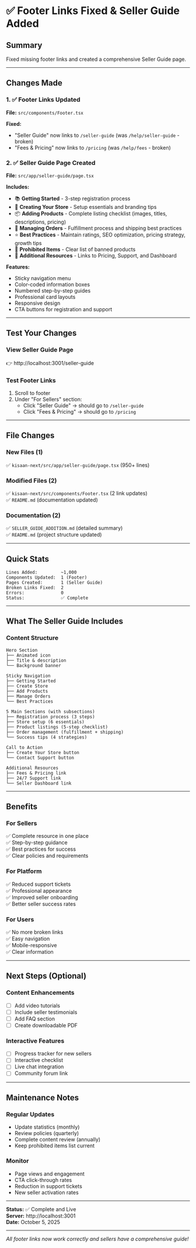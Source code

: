 # ✅ Footer Links Fixed & Seller Guide Added

## Summary
Fixed missing footer links and created a comprehensive Seller Guide page.

---

## Changes Made

### 1. ✅ Footer Links Updated
**File:** `src/components/Footer.tsx`

**Fixed:**
- "Seller Guide" now links to `/seller-guide` (was `/help/seller-guide` - broken)
- "Fees & Pricing" now links to `/pricing` (was `/help/fees` - broken)

### 2. ✅ Seller Guide Page Created
**File:** `src/app/seller-guide/page.tsx`

**Includes:**
- 📚 **Getting Started** - 3-step registration process
- 🏪 **Creating Your Store** - Setup essentials and branding tips
- 📦 **Adding Products** - Complete listing checklist (images, titles, descriptions, pricing)
- 📮 **Managing Orders** - Fulfillment process and shipping best practices
- ⭐ **Best Practices** - Maintain ratings, SEO optimization, pricing strategy, growth tips
- 🚫 **Prohibited Items** - Clear list of banned products
- 🔗 **Additional Resources** - Links to Pricing, Support, and Dashboard

**Features:**
- Sticky navigation menu
- Color-coded information boxes
- Numbered step-by-step guides
- Professional card layouts
- Responsive design
- CTA buttons for registration and support

---

## Test Your Changes

### View Seller Guide Page
👉 http://localhost:3001/seller-guide

### Test Footer Links
1. Scroll to footer
2. Under "For Sellers" section:
   - Click "Seller Guide" → should go to `/seller-guide`
   - Click "Fees & Pricing" → should go to `/pricing`

---

## File Changes

### New Files (1)
✅ `kisaan-next/src/app/seller-guide/page.tsx` (950+ lines)

### Modified Files (2)
✅ `kisaan-next/src/components/Footer.tsx` (2 link updates)  
✅ `README.md` (documentation updated)

### Documentation (2)
✅ `SELLER_GUIDE_ADDITION.md` (detailed summary)  
✅ `README.md` (project structure updated)

---

## Quick Stats

```
Lines Added:         ~1,000
Components Updated:  1 (Footer)
Pages Created:       1 (Seller Guide)
Broken Links Fixed:  2
Errors:              0
Status:              ✅ Complete
```

---

## What The Seller Guide Includes

### Content Structure
```
Hero Section
├── Animated icon
├── Title & description
└── Background banner

Sticky Navigation
├── Getting Started
├── Create Store
├── Add Products
├── Manage Orders
└── Best Practices

5 Main Sections (with subsections)
├── Registration process (3 steps)
├── Store setup (6 essentials)
├── Product listings (5-step checklist)
├── Order management (fulfillment + shipping)
└── Success tips (4 strategies)

Call to Action
├── Create Your Store button
└── Contact Support button

Additional Resources
├── Fees & Pricing link
├── 24/7 Support link
└── Seller Dashboard link
```

---

## Benefits

### For Sellers
✅ Complete resource in one place  
✅ Step-by-step guidance  
✅ Best practices for success  
✅ Clear policies and requirements  

### For Platform
✅ Reduced support tickets  
✅ Professional appearance  
✅ Improved seller onboarding  
✅ Better seller success rates  

### For Users
✅ No more broken links  
✅ Easy navigation  
✅ Mobile-responsive  
✅ Clear information  

---

## Next Steps (Optional)

### Content Enhancements
- [ ] Add video tutorials
- [ ] Include seller testimonials
- [ ] Add FAQ section
- [ ] Create downloadable PDF

### Interactive Features
- [ ] Progress tracker for new sellers
- [ ] Interactive checklist
- [ ] Live chat integration
- [ ] Community forum link

---

## Maintenance Notes

### Regular Updates
- Update statistics (monthly)
- Review policies (quarterly)
- Complete content review (annually)
- Keep prohibited items list current

### Monitor
- Page views and engagement
- CTA click-through rates
- Reduction in support tickets
- New seller activation rates

---

**Status:** ✅ Complete and Live  
**Server:** http://localhost:3001  
**Date:** October 5, 2025

---

_All footer links now work correctly and sellers have a comprehensive guide!_
